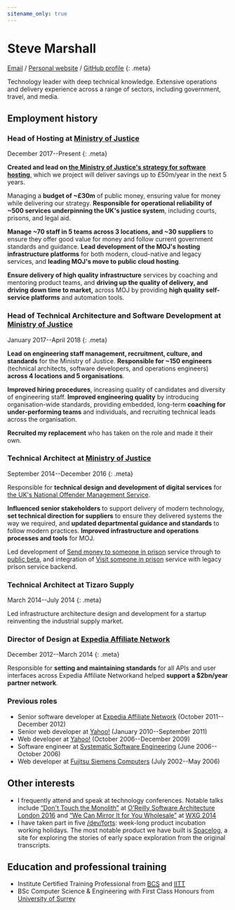 ```yaml
---
sitename_only: true
---
```

# Steve Marshall

[Email](mailto:cv@nascentguruism.com)<span> / </span>
[Personal website](http://stevemarshall.com/)<span> / </span>
[GitHub profile](http://github.com/SteveMarshall)
{: .meta}

Technology leader with deep technical knowledge. Extensive operations
and delivery experience across a range of sectors, including
government, travel, and media.

## Employment history

### Head of Hosting at [Ministry of Justice](https://www.gov.uk/government/organisations/ministry-of-justice)

<span><time datetime="2017-12-01">December 2017</time>--Present</span>
{: .meta}

**Created and lead on [the Ministry of Justice's strategy for software
hosting](https://mojdigital.blog.gov.uk/2018/10/15/how-were-making-our-hosting-simpler-more-cost-effective-and-more-modern/)**,
which we project will deliver savings up to £50m/year in the next 5
years.

Managing a **budget of ~£30m** of public money, ensuring value for
money while delivering our strategy. **Responsible for operational
reliability of ~500 services underpinning the UK's justice system**,
including courts, prisons, and legal aid.

**Manage ~70 staff in 5 teams across 3 locations, and ~30
suppliers** to ensure they offer good value for money and follow
current government standards and guidance. **Lead development of the
MOJ's hosting infrastructure platforms** for both modern, cloud-native
and legacy services, and **leading MOJ's move to public cloud hosting**.

**Ensure delivery of high quality infrastructure** services by
coaching and mentoring product teams, and **driving up the quality of
delivery, and driving down time to market,** across MOJ by
providing **high quality self-service platforms** and automation tools.

### Head of Technical Architecture and Software Development at [Ministry of Justice](https://www.gov.uk/government/organisations/ministry-of-justice)

<span><time datetime="2017-01-01">January
2017</time>--<time datetime="2018-04-25">April 2018</time></span>
{: .meta}

**Lead on engineering staff management, recruitment, culture, and
standards** for the Ministry of Justice. **Responsible for ~150
engineers** (technical architects, software developers, and operations
engineers) **across 4 locations and 5 organisations**.

**Improved hiring procedures**, increasing quality of candidates and
diversity of engineering staff. **Improved engineering quality** by
introducing organisation-wide standards, providing embedded, long-term
**coaching for under-performing teams** and individuals, and recruiting
technical leads across the organisation.

**Recruited my replacement** who has taken on the role and made it
their own.

### Technical Architect at [Ministry of Justice](https://www.gov.uk/government/organisations/ministry-of-justice)

<span><time datetime="2014-09-29">September
2014</time>--<time datetime="2016-12-31">December 2016</time></span>
{: .meta}

Responsible for **technical design and development of digital
services** for [the UK's National Offender Management
Service](https://www.gov.uk/government/organisations/national-offender-management-service).

**Influenced senior stakeholders** to support delivery of modern
technology, **set technical direction for suppliers** to ensure they
delivered systems the way we required, and **updated departmental
guidance and standards** to follow modern practices. **Improved
infrastructure and operations processes and tools** for MOJ.

Led development of [Send money to someone in
prison](https://www.gov.uk/send-prisoner-money) service through to [public
beta](https://www.gov.uk/service-manual/agile-delivery/how-the-beta-phase-works),
and integration of [Visit someone in
prison](https://www.gov.uk/prison-visits) service with legacy prison
service backend.

### Technical Architect at Tizaro Supply

<span><time datetime="2014-03-31">March
2014</time>--<time datetime="2014-06-30">July 2014</time></span>
{: .meta}

Led infrastructure architecture design and development for a startup
reinventing the industrial supply market.

### Director of Design at [Expedia Affiliate Network](http://expediaaffiliate.com/)

<span><time datetime="2012-12-07">December
2012</time>--<time datetime="2014-03-14">March 2014</time></span>
{: .meta}

Responsible for **setting and maintaining standards** for all APIs and
user interfaces across Expedia Affiliate Networkand helped **support a
$2bn/year partner network**.

### Previous roles

- Senior software developer at [Expedia Affiliate Network](http://expediaaffiliate.com/) (<time datetime="2011-10-17">October
2011</time>--<time datetime="2012-12-07">December 2012</time>)
- Senior web developer at [Yahoo!](http://yahoo.com/) (<time datetime="2010-01-01">January
2010</time>--<time datetime="2011-09-21">September 2011</time>)
- Web developer at [Yahoo!](http://yahoo.com/) (<time datetime="2006-10-30">October
2006</time>--<time datetime="2009-12-31">December 2009</time>)
- Software engineer at [Systematic Software Engineering](http://www.systematic.com/) (<time datetime="2006-06-05">June 2006</time>--<time
datetime="2006-10-23">October 2006</time>)
- Web developer at [Fujitsu Siemens Computers](http://en.wikipedia.org/wiki/Fujitsu_Siemens_Computers) (<time datetime="2002-07-15">July 2002</time>--<time
datetime="2006-05-26">May 2006</time>)

## Other interests

- I frequently attend and speak at technology conferences. Notable
  talks include [“Don't Touch the
  Monolith”](https://www.youtube.com/watch?v=47vCm9FA1Lg) at [O'Reilly
  Software Architecture London
  2016](https://conferences.oreilly.com/software-architecture) and [“We
  Can Mirror It for You Wholesale”](https://vimeo.com/108353428) at
  [WXG 2014](https://wxg.co.uk)
- I have taken part in five [/dev/forts](http://devfort.com/):
  week-long product incubation working holidays. The most notable
  product we have built is [Spacelog](http://spacelog.org/), a site for
  exploring the stories of early space exploration from the original
  transcripts.

## Education and professional training

- Institute Certified Training Professional from [<abbr title="British Computer Society">BCS</abbr>](http://bcs.org/) and [<abbr title="Institute for IT Trainers">IITT</abbr>](http://iitt.org.uk)
- BSc Computer Science & Engineering with First Class Honours from [University of Surrey](http://surrey.ac.uk/)
